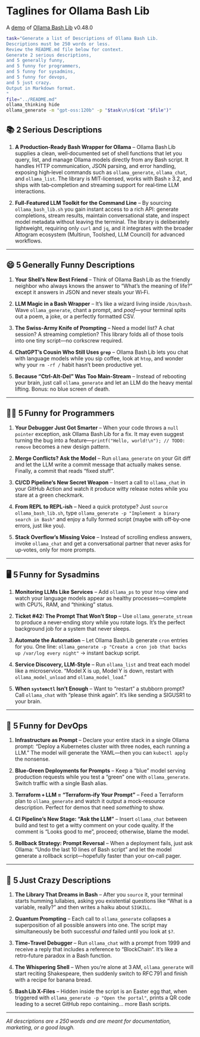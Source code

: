 # Taglines for Ollama Bash Lib

A [demo](../README.md#demos) of [Ollama Bash Lib](https://github.com/attogram/ollama-bash-lib) v0.48.0


```bash
task="Generate a list of Descriptions of Ollama Bash Lib.
Descriptions must be 250 words or less.
Review the README.md file below for context.
Generate 2 serious descriptions,
and 5 generally funny,
and 5 funny for programmers,
and 5 funny for sysadmins,
and 5 funny for devops,
and 5 just crazy.
Output in Markdown format.
"
file="../README.md"
ollama_thinking hide
ollama_generate -m "gpt-oss:120b" -p "$task\n\n$(cat "$file")"
```
## 📚 2 Serious Descriptions  

1. **A Production‑Ready Bash Wrapper for Ollama** – Ollama Bash Lib supplies a clean, well‑documented set of shell functions that let you query, list, and manage Ollama models directly from any Bash script.  It handles HTTP communication, JSON parsing, and error handling, exposing high‑level commands such as `ollama_generate`, `ollama_chat`, and `ollama_list`.  The library is MIT‑licensed, works with Bash ≥ 3.2, and ships with tab‑completion and streaming support for real‑time LLM interactions.

2. **Full‑Featured LLM Toolkit for the Command Line** – By sourcing `ollama_bash_lib.sh` you gain instant access to a rich API: generate completions, stream results, maintain conversational state, and inspect model metadata without leaving the terminal.  The library is deliberately lightweight, requiring only `curl` and `jq`, and it integrates with the broader Attogram ecosystem (Multirun, Toolshed, LLM Council) for advanced workflows.

---

## 😄 5 Generally Funny Descriptions  

1. **Your Shell’s New Best Friend** – Think of Ollama Bash Lib as the friendly neighbor who always knows the answer to “What’s the meaning of life?” except it answers in JSON and never steals your Wi‑Fi.

2. **LLM Magic in a Bash Wrapper** – It’s like a wizard living inside `/bin/bash`.  Wave `ollama_generate`, chant a prompt, and *poof*—your terminal spits out a poem, a joke, or a perfectly formatted CSV.

3. **The Swiss‑Army Knife of Prompting** – Need a model list? A chat session? A streaming completion? This library folds all of those tools into one tiny script—no corkscrew required.

4. **ChatGPT’s Cousin Who Still Uses `grep`** – Ollama Bash Lib lets you chat with language models while you sip coffee, look at `htop`, and wonder why your `rm -rf /` habit hasn’t been productive yet.

5. **Because “Ctrl‑Alt‑Del” Was Too Main‑Stream** – Instead of rebooting your brain, just call `ollama_generate` and let an LLM do the heavy mental lifting.  Bonus: no blue screen of death.

---

## 👩‍💻 5 Funny for Programmers  

1. **Your Debugger Just Got Smarter** – When your code throws a `null pointer` exception, ask Ollama Bash Lib for a fix.  It may even suggest turning the bug into a feature—`printf("Hello, world!\n"); // TODO: remove` becomes a new design pattern.

2. **Merge Conflicts? Ask the Model** – Run `ollama_generate` on your Git diff and let the LLM write a commit message that actually makes sense.  Finally, a commit that reads “fixed stuff”.

3. **CI/CD Pipeline’s New Secret Weapon** – Insert a call to `ollama_chat` in your GitHub Action and watch it produce witty release notes while you stare at a green checkmark.

4. **From REPL to REPL‑ish** – Need a quick prototype? Just `source ollama_bash_lib.sh`, type `ollama_generate -p "Implement a binary search in Bash"` and enjoy a fully formed script (maybe with off‑by‑one errors, just like you).

5. **Stack Overflow’s Missing Voice** – Instead of scrolling endless answers, invoke `ollama_chat` and get a conversational partner that never asks for up‑votes, only for more prompts.

---

## 🖥️ 5 Funny for Sysadmins  

1. **Monitoring LLMs Like Services** – Add `ollama_ps` to your `htop` view and watch your language models appear as healthy processes—complete with CPU%, RAM, and “thinking” status.

2. **Ticket #42: The Prompt That Won’t Stop** – Use `ollama_generate_stream` to produce a never‑ending story while you rotate logs.  It’s the perfect background job for a system that never sleeps.

3. **Automate the Automation** – Let Ollama Bash Lib generate `cron` entries for you.  One line: `ollama_generate -p "Create a cron job that backs up /var/log every night"` → instant backup script.

4. **Service Discovery, LLM‑Style** – Run `ollama_list` and treat each model like a microservice.  “Model X is up, Model Y is down, restart with `ollama_model_unload` and `ollama_model_load`.”

5. **When `systemctl` Isn’t Enough** – Want to “restart” a stubborn prompt? Call `ollama_chat` with “please think again”.  It’s like sending a SIGUSR1 to your brain.

---

## 🚀 5 Funny for DevOps  

1. **Infrastructure as Prompt** – Declare your entire stack in a single Ollama prompt: “Deploy a Kubernetes cluster with three nodes, each running a LLM.”  The model will generate the YAML—then you can `kubectl apply` the nonsense.

2. **Blue‑Green Deployments for Prompts** – Keep a “blue” model serving production requests while you test a “green” one with `ollama_generate`.  Switch traffic with a single Bash alias.

3. **Terraform + LLM = “Terraform‑ify Your Prompt”** – Feed a Terraform plan to `ollama_generate` and watch it output a mock‑resource description.  Perfect for demos that need *something* to show.

4. **CI Pipeline’s New Stage: “Ask the LLM”** – Insert `ollama_chat` between build and test to get a witty comment on your code quality.  If the comment is “Looks good to me”, proceed; otherwise, blame the model.

5. **Rollback Strategy: Prompt Reversal** – When a deployment fails, just ask Ollama: “Undo the last 10 lines of Bash script” and let the model generate a rollback script—hopefully faster than your on‑call pager.

---

## 🤪 5 Just Crazy Descriptions  

1. **The Library That Dreams in Bash** – After you `source` it, your terminal starts humming lullabies, asking you existential questions like “What is a variable, really?” and then writes a haiku about `SIGKILL`.

2. **Quantum Prompting** – Each call to `ollama_generate` collapses a superposition of all possible answers into one.  The script may simultaneously be both successful *and* failed until you look at `$?`.

3. **Time‑Travel Debugger** – Run `ollama_chat` with a prompt from 1999 and receive a reply that includes a reference to “BlockChain”.  It’s like a retro‑future paradox in a Bash function.

4. **The Whispering Shell** – When you’re alone at 3 AM, `ollama_generate` will start reciting Shakespeare, then suddenly switch to RFC 791 and finish with a recipe for banana bread.

5. **Bash Lib X‑Files** – Hidden inside the script is an Easter egg that, when triggered with `ollama_generate -p "Open the portal"`, prints a QR code leading to a secret GitHub repo containing… more Bash scripts.  

---  

*All descriptions are ≤ 250 words and are meant for documentation, marketing, or a good laugh.*
